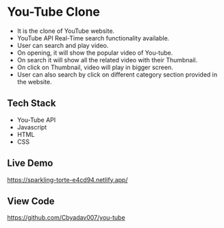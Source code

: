 
# You-Tube Clone

- It is the clone of YouTube website. 
- YouTube API Real-Time search functionality available.
- User can search and play video.
- On opening, it will show the popular video of You-tube.
- On search it will show all the related video with their Thumbnail.
- On click on Thumbnail, video will play in bigger screen.
- User can also search by click on different category section provided in the website.


## Tech Stack

- You-Tube API
- Javascript
- HTML
- CSS

## Live Demo

https://sparkling-torte-e4cd94.netlify.app/

## View Code
https://github.com/Cbyadav007/you-tube


